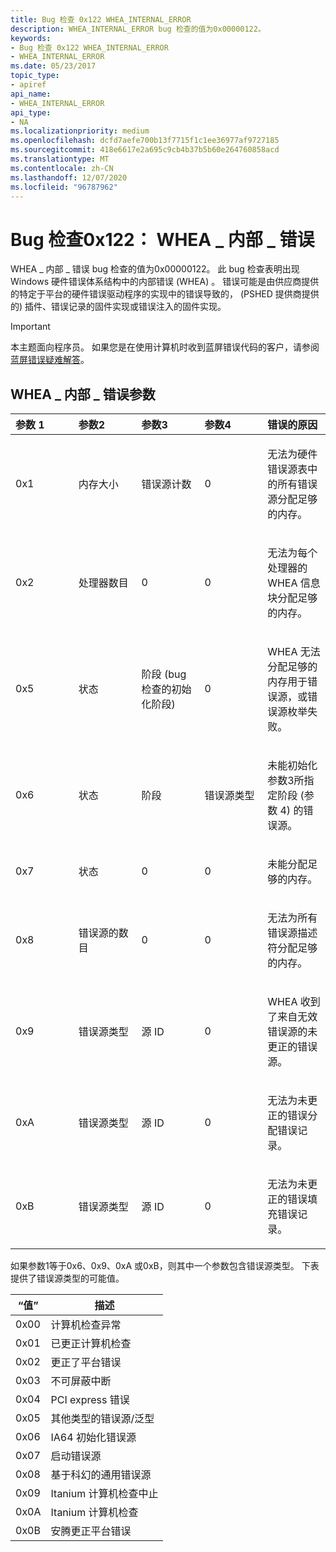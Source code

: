```yaml
---
title: Bug 检查 0x122 WHEA_INTERNAL_ERROR
description: WHEA_INTERNAL_ERROR bug 检查的值为0x00000122。
keywords:
- Bug 检查 0x122 WHEA_INTERNAL_ERROR
- WHEA_INTERNAL_ERROR
ms.date: 05/23/2017
topic_type:
- apiref
api_name:
- WHEA_INTERNAL_ERROR
api_type:
- NA
ms.localizationpriority: medium
ms.openlocfilehash: dcfd7aefe700b13f7715f1c1ee36977af9727185
ms.sourcegitcommit: 418e6617e2a695c9cb4b37b5b60e264760858acd
ms.translationtype: MT
ms.contentlocale: zh-CN
ms.lasthandoff: 12/07/2020
ms.locfileid: "96787962"
---
```

# <a name="bug-check-0x122-whea_internal_error"></a>Bug 检查0x122： WHEA \_ 内部 \_ 错误


WHEA \_ 内部 \_ 错误 bug 检查的值为0x00000122。 此 bug 检查表明出现 Windows 硬件错误体系结构中的内部错误 (WHEA) 。 错误可能是由供应商提供的特定于平台的硬件错误驱动程序的实现中的错误导致的， (PSHED 提供商提供的) 插件、错误记录的固件实现或错误注入的固件实现。

> [!IMPORTANT]
> 本主题面向程序员。 如果您是在使用计算机时收到蓝屏错误代码的客户，请参阅[蓝屏错误疑难解答](https://www.windows.com/stopcode)。


## <a name="whea_internal_error-parameters"></a>WHEA \_ 内部 \_ 错误参数


<table>
<colgroup>
<col width="20%" />
<col width="20%" />
<col width="20%" />
<col width="20%" />
<col width="20%" />
</colgroup>
<thead>
<tr class="header">
<th align="left">参数 1</th>
<th align="left">参数2</th>
<th align="left">参数3</th>
<th align="left">参数4</th>
<th align="left">错误的原因</th>
</tr>
</thead>
<tbody>
<tr class="odd">
<td align="left"><p>0x1</p></td>
<td align="left"><p>内存大小</p></td>
<td align="left"><p>错误源计数</p></td>
<td align="left"><p>0</p></td>
<td align="left"><p>无法为硬件错误源表中的所有错误源分配足够的内存。</p></td>
</tr>
<tr class="even">
<td align="left"><p>0x2</p></td>
<td align="left"><p>处理器数目</p></td>
<td align="left"><p>0</p></td>
<td align="left"><p>0</p></td>
<td align="left"><p>无法为每个处理器的 WHEA 信息块分配足够的内存。</p></td>
</tr>
<tr class="odd">
<td align="left"><p>0x5</p></td>
<td align="left"><p>状态</p></td>
<td align="left"><p>阶段 (bug 检查的初始化阶段) </p></td>
<td align="left"><p>0</p></td>
<td align="left"><p>WHEA 无法分配足够的内存用于错误源，或错误源枚举失败。</p></td>
</tr>
<tr class="even">
<td align="left"><p>0x6</p></td>
<td align="left"><p>状态</p></td>
<td align="left"><p>阶段</p></td>
<td align="left"><p>错误源类型</p></td>
<td align="left"><p>未能初始化参数3所指定阶段 (参数 4) 的错误源。</p></td>
</tr>
<tr class="odd">
<td align="left"><p>0x7</p></td>
<td align="left"><p>状态</p></td>
<td align="left"><p>0</p></td>
<td align="left"><p>0</p></td>
<td align="left"><p>未能分配足够的内存。</p></td>
</tr>
<tr class="even">
<td align="left"><p>0x8</p></td>
<td align="left"><p>错误源的数目</p></td>
<td align="left"><p>0</p></td>
<td align="left"><p>0</p></td>
<td align="left"><p>无法为所有错误源描述符分配足够的内存。</p></td>
</tr>
<tr class="odd">
<td align="left"><p>0x9</p></td>
<td align="left"><p>错误源类型</p></td>
<td align="left"><p>源 ID</p></td>
<td align="left"><p>0</p></td>
<td align="left"><p>WHEA 收到了来自无效错误源的未更正的错误源。</p></td>
</tr>
<tr class="even">
<td align="left"><p>0xA</p></td>
<td align="left"><p>错误源类型</p></td>
<td align="left"><p>源 ID</p></td>
<td align="left"><p>0</p></td>
<td align="left"><p>无法为未更正的错误分配错误记录。</p></td>
</tr>
<tr class="odd">
<td align="left"><p>0xB</p></td>
<td align="left"><p>错误源类型</p></td>
<td align="left"><p>源 ID</p></td>
<td align="left"><p>0</p></td>
<td align="left"><p>无法为未更正的错误填充错误记录。</p></td>
</tr>
</tbody>
</table>

 

如果参数1等于0x6、0x9、0xA 或0xB，则其中一个参数包含错误源类型。 下表提供了错误源类型的可能值。

| “值” | 描述                          |
|-------|--------------------------------------|
| 0x00  | 计算机检查异常              |
| 0x01  | 已更正计算机检查              |
| 0x02  | 更正了平台错误             |
| 0x03  | 不可屏蔽中断               |
| 0x04  | PCI express 错误                    |
| 0x05  | 其他类型的错误源/泛型 |
| 0x06  | IA64 初始化错误源               |
| 0x07  | 启动错误源                    |
| 0x08  | 基于科幻的通用错误源       |
| 0x09  | Itanium 计算机检查中止          |
| 0x0A  | Itanium 计算机检查                |
| 0x0B  | 安腾更正平台错误     |

 

 

 




